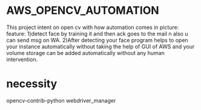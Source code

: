 # AWS_OPENCV_AUTOMATION

This project intent on open cv with how automation comes in picture:
feature: 
1)detect face by training it and then ack goes to the mail n also u can send msg on WA.
2)After detecting your face program helps to open your instance automatically without taking the help of GUI of AWS and your volume storage can be added automatically without any human intervention.

# necessity
opencv-contrib-python
webdriver_manager
